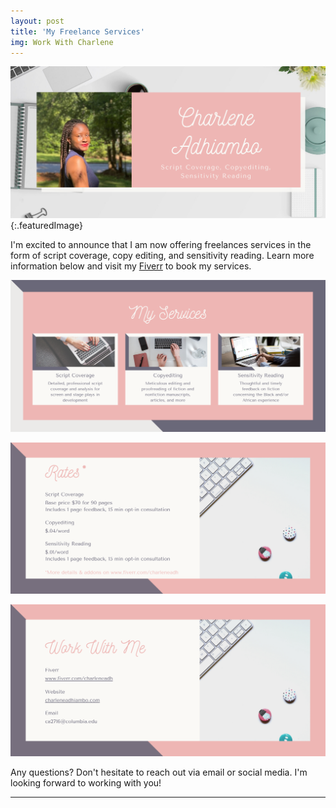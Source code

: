 ```yaml
---
layout: post
title: 'My Freelance Services'
img: Work With Charlene
---
```

![Work With Charlene](/assets/freelance.png){:.featuredImage}

<div class="message">
I'm excited to announce that I am now offering freelances services in the form of script coverage, copy editing, and sensitivity reading. Learn more information below and visit my <a href="https://www.fiverr.com/charleneadh">Fiverr</a> to book my services.
</div> 

![My Services](/assets/myservices.png)

![My Rates](/assets/rates.png)

![Work With Me](/assets/workwithme.png)

Any questions? Don't hesitate to reach out via email or social media. I'm looking forward to working with you!

-----


